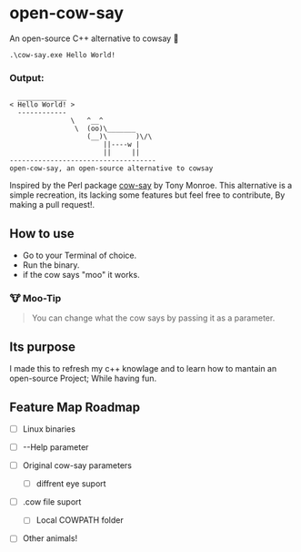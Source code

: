 # open-cow-say
An open-source C++ alternative to cowsay 🐄

`.\cow-say.exe Hello World!`
### Output:
```text
  ____________
< Hello World! >
  ------------
               \   ^__^
                \  (oo)\_______
                   (__)\       )\/\
                       ||----w |
                       ||     ||
------------------------------------
open-cow-say, an open-source alternative to cowsay
```
Inspired by the Perl package [cow-say](https://en.wikipedia.org/wiki/Cowsay) by Tony Monroe.
This alternative is a simple recreation, its lacking some features but feel free to contribute, By making a pull request!.
## How to use
* Go to your Terminal of choice.
* Run the binary.
* if the cow says "moo" it works.
### 🐮 Moo-Tip
> You can change what the cow says by passing it as a parameter.
## Its purpose
I made this to refresh my c++ knowlage and to learn how to mantain an open-source Project; While having fun.
## Feature Map Roadmap
- [ ] Linux binaries
- [ ] --Help parameter
- [ ] Original cow-say parameters
  - [ ] diffrent eye suport
- [ ] .cow file suport
  - [ ] Local COWPATH folder
- [ ] Other animals! 

